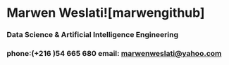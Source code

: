 # Marwen Weslati![marwengithub]
### Data Science & Artificial Intelligence Engineering
### phone:(+216 )54 665 680 email: marwenweslati@yahoo.com


